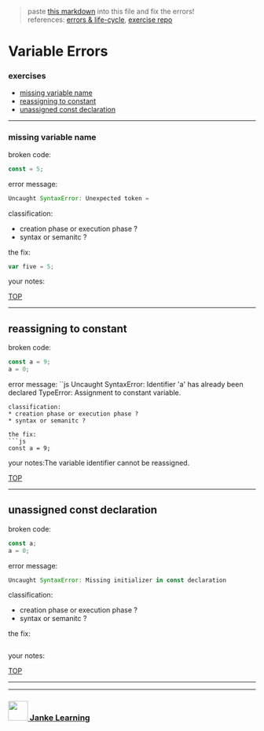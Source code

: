 > paste [this markdown](https://raw.githubusercontent.com/janke-learning/error-exercises/master/const.md) into this file and fix the errors!      
> references: [errors & life-cycle](https://github.com/janke-learning/errors-and-life-cycle), [exercise repo](https://github.com/janke-learning/errors)
# Variable Errors


### exercises
* [missing variable name](#missing-variable-name)
* [reassigning to constant](#reassigning-to-constant)
* [unassigned const declaration](#unassigned-const-declaration)

---

### missing variable name

broken code:
```js
const = 5;
```
error message:
```js
Uncaught SyntaxError: Unexpected token =
```
classification:
* creation phase or execution phase ?
* syntax or semanitc ?

the fix:
```js
var five = 5;
```
your notes:

[TOP](#variable-errors)

---


## reassigning to constant

broken code:
```js
const a = 9;
a = 0;
```
error message:
``js
Uncaught SyntaxError: Identifier 'a' has already been declared
TypeError: Assignment to constant variable.
```
classification:
* creation phase or execution phase ?
* syntax or semanitc ?

the fix:
```js
const a = 9;

```
your notes:The variable identifier cannot be reassigned.

[TOP](#variable-errors)

---


## unassigned const declaration

broken code:
```js
const a;
a = 0;
```
error message:
```js
Uncaught SyntaxError: Missing initializer in const declaration
```
classification:
* creation phase or execution phase ?
* syntax or semanitc ?

the fix:
```js
```
your notes:

[TOP](#variable-errors)

___
___
### <a href="http://janke-learning.org" target="_blank"><img src="https://user-images.githubusercontent.com/18554853/50098409-22575780-021c-11e9-99e1-962787adaded.png" width="40" height="40"></img> Janke Learning</a>
